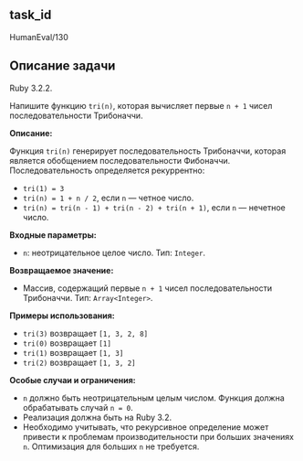## task_id
HumanEval/130

## Описание задачи
Ruby 3.2.2.

Напишите функцию `tri(n)`, которая вычисляет первые `n + 1` чисел последовательности Трибоначчи.

**Описание:**

Функция `tri(n)` генерирует последовательность Трибоначчи, которая является обобщением последовательности Фибоначчи.  Последовательность определяется рекуррентно:

* `tri(1) = 3`
* `tri(n) = 1 + n / 2`, если `n` — четное число.
* `tri(n) = tri(n - 1) + tri(n - 2) + tri(n + 1)`, если `n` — нечетное число.


**Входные параметры:**

* `n`: неотрицательное целое число.  Тип: `Integer`.


**Возвращаемое значение:**

* Массив, содержащий первые `n + 1` чисел последовательности Трибоначчи.  Тип: `Array<Integer>`.


**Примеры использования:**

* `tri(3)` возвращает `[1, 3, 2, 8]`
* `tri(0)` возвращает `[1]`
* `tri(1)` возвращает `[1, 3]`
* `tri(2)` возвращает `[1, 3, 2]`


**Особые случаи и ограничения:**

* `n` должно быть неотрицательным целым числом.  Функция должна обрабатывать случай `n = 0`.
* Реализация должна быть на Ruby 3.2.
* Необходимо учитывать, что рекурсивное определение может привести к проблемам производительности при больших значениях `n`.  Оптимизация для больших `n` не требуется.

